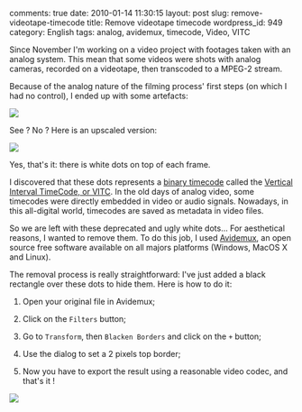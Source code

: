 comments: true
date: 2010-01-14 11:30:15
layout: post
slug: remove-videotape-timecode
title: Remove videotape timecode
wordpress_id: 949
category: English
tags: analog, avidemux, timecode, Video, VITC

Since November I'm working on a video project with footages taken with an analog system. This mean that some videos were shots with analog cameras, recorded on a videotape, then transcoded to a MPEG-2 stream.

Because of the analog nature of the filming process' first steps (on which I had no control), I ended up with some artefacts:

[![](http://kevin.deldycke.com/wp-content/uploads/2010/01/analog-videotape-timecode-300x225.png)](http://kevin.deldycke.com/wp-content/uploads/2010/01/analog-videotape-timecode.png)

See ? No ? Here is an upscaled version:

[![](http://kevin.deldycke.com/wp-content/uploads/2010/01/analog-videotape-timecode-upscaled-detail-300x56.png)](http://kevin.deldycke.com/wp-content/uploads/2010/01/analog-videotape-timecode-upscaled-detail.png)

Yes, that's it: there is white dots on top of each frame.

I discovered that these dots represents a [binary timecode](http://documentation.apple.com/en/finalcutpro/usermanual/chapter_D_section_7.html#apple_ref:doc:uid:TempBookID-ReplacedWhenAssociatingWithMessierRevision-44035FRT-1001444) called the [Vertical Interval TimeCode, or VITC](http://en.wikipedia.org/wiki/Vertical_interval_timecode). In the old days of analog video, some timecodes were directly embedded in video or audio signals. Nowadays, in this all-digital world, timecodes are saved as metadata in video files.

So we are left with these deprecated and ugly white dots... For aesthetical reasons, I wanted to remove them. To do this job, I used [Avidemux](http://avidemux.berlios.de), an open source free software available on all majors platforms (Windows, MacOS X and Linux).

The removal process is really straightforward: I've just added a black rectangle over these dots to hide them. Here is how to do it:

  1. Open your original file in Avidemux;

  2. Click on the `Filters` button;

  3. Go to `Transform`, then `Blacken Borders` and click on the `+` button;

  4. Use the dialog to set a 2 pixels top border;

  5. Now you have to export the result using a reasonable video codec, and that's it !

[![](http://kevin.deldycke.com/wp-content/uploads/2010/01/avidemux-add-black-border-300x165.png)](http://kevin.deldycke.com/wp-content/uploads/2010/01/avidemux-add-black-border.png)
